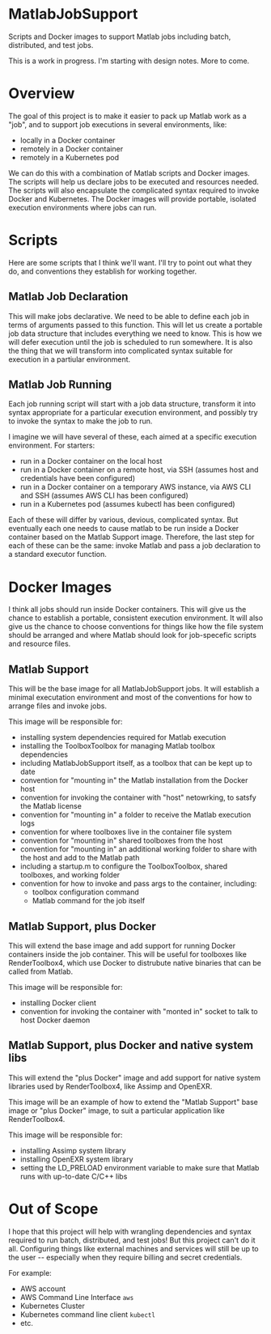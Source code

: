 # MatlabJobSupport
Scripts and Docker images to support Matlab jobs including batch, distributed, and test jobs.

This is a work in progress.  I'm starting with design notes.  More to come.

# Overview
The goal of this project is to make it easier to pack up Matlab work as a "job", and to support job executions in several environments, like:
 - locally in a Docker container
 - remotely in a Docker container
 - remotely in a Kubernetes pod
 
We can do this with a combination of Matlab scripts and Docker images.  The scripts will help us declare jobs to be executed and resources needed.  The scripts will also encapsulate the complicated syntax required to invoke Docker and Kubernetes.  The Docker images will provide portable, isolated execution environments where jobs can run.

# Scripts
Here are some scripts that I think we'll want.  I'll try to point out what they do, and conventions they establish for working together.

## Matlab Job Declaration
This will make jobs declarative.  We need to be able to define each job in terms of arguments passed to this function.  This will let us create a portable job data structure that includes everything we need to know.  This is how we will defer execution until the job is scheduled to run somewhere.  It is also the thing that we will transform into complicated syntax suitable for execution in a partiular environment.

## Matlab Job Running
Each job running script will start with a job data structure, transform it into syntax appropriate for a particular execution environment, and possibly try to invoke the syntax to make the job to run.

I imagine we will have several of these, each aimed at a specific execution environment.  For starters:
 - run in a Docker container on the local host
 - run in a Docker container on a remote host, via SSH (assumes host and credentials have been configured)
 - run in a Docker container on a temporary AWS instance, via AWS CLI and SSH (assumes AWS CLI has been configured)
 - run in a Kubernetes pod (assumes kubectl has been configured)
 
Each of these will differ by various, devious, complicated syntax.  But eventually each one needs to cause matlab to be run inside a Docker container based on the Matlab Support image.  Therefore, the last step for each of these can be the same: invoke Matlab and pass a job declaration to a standard executor function.

# Docker Images
I think all jobs should run inside Docker containers.  This will give us the chance to establish a portable, consistent execution environment.  It will also give us the chance to choose conventions for things like how the file system should be arranged and where Matlab should look for job-specefic scripts and resource files.

## Matlab Support
This will be the base image for all MatlabJobSupport jobs.  It will establish a minimal executation environment and most of the conventions for how to arrange files and invoke jobs.

This image will be responsible for:
 - installing system dependencies required for Matlab execution
 - installing the ToolboxToolbox for managing Matlab toolbox dependencies
 - including MatlabJobSupport itself, as a toolbox that can be kept up to date
 - convention for "mounting in" the Matlab installation from the Docker host
 - convention for invoking the container with "host" netowrking, to satsfy the Matlab license
 - convention for "mounting in" a folder to receive the Matlab execution logs
 - convention for where toolboxes live in the container file system
 - convention for "mounting in" shared toolboxes from the host
 - convention for "mounting in" an additional working folder to share with the host and add to the Matlab path
 - including a startup.m to configure the ToolboxToolbox, shared toolboxes, and working folder
 - convention for how to invoke and pass args to the container, including:
   - toolbox configuration command
   - Matlab command for the job itself

## Matlab Support, plus Docker
This will extend the base image and add support for running Docker containers inside the job container.  This will be useful for toolboxes like RenderToolbox4, which use Docker to distrubute native binaries that can be called from Matlab.

This image will be responsible for:
 - installing Docker client
 - convention for invoking the container with "monted in" socket to talk to host Docker daemon

## Matlab Support, plus Docker and native system libs
This will extend the "plus Docker" image and add support for native system libraries used by RenderToolbox4, like Assimp and OpenEXR.

This image will be an example of how to extend the "Matlab Support" base image or "plus Docker" image, to suit a particular application like RenderToolbox4.

This image will be responsible for:
  - installing Assimp system library
  - installing OpenEXR system library
  - setting the LD_PRELOAD environment variable to make sure that Matlab runs with up-to-date C/C++ libs

# Out of Scope
I hope that this project will help with wrangling dependencies and syntax required to run batch, distributed, and test jobs!  But this project can't do it all.  Configuring things like external machines and services will still be up to the user -- especially when they require billing and secret credentials.

For example:
 - AWS account
 - AWS Command Line Interface `aws`
 - Kubernetes Cluster
 - Kubernetes command line client `kubectl`
 - etc.

